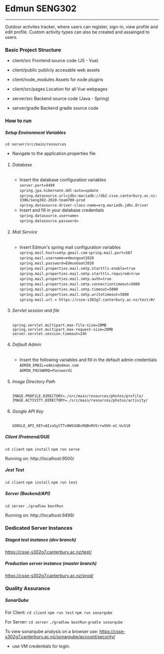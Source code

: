 # Edmun SENG302
-----
Outdoor activites tracker, where users can register, sign-in, view profile and edit profile.
Custom activity types can also be created and assainged to users.


### Basic Project Structure
- client/src Frontend source code (JS - Vue)
- client/public publicly accesable web assets
- client/node_modules Assets for node plugins
- client/src/pages Location for all Vue webpages

- server/src Backend source code (Java - Spring)
- server/gradle Backend gradle source code

### How to run
##### Setup Environment Variables
`cd server/src/main/resources`
- Navigate to the application.properties file

1. ###### Database
    - Insert the database configuration variables  
    `server.port=9499`  
    `spring.jpa.hibernate.ddl-auto=update`  
    `spring.datasource.url=jdbc:mariadb://db2.csse.canterbury.ac.nz:3306/seng302-2020-team700-prod`  
    `spring.datasource.driver-class-name=org.mariadb.jdbc.Driver`  
    - Insert and fill in your database credentials  
    `spring.datasource.username=`  
    `spring.datasource.password=`  
    
2. ###### Mail Service
    - Insert Edmun's spring mail configuration variables
    `spring.mail.host=smtp.gmail.com`
    `spring.mail.port=587`
    `spring.mail.username=edmungoat2020`
    `spring.mail.password=EdmunGoat2020`
    `spring.mail.properties.mail.smtp.starttls.enable=true`
    `spring.mail.properties.mail.smtp.starttls.required=true`
    `spring.mail.properties.mail.smtp.auth=true`
    `spring.mail.properties.mail.smtp.connectiontimeout=5000`
    `spring.mail.properties.mail.smtp.timeout=5000`
    `spring.mail.properties.mail.smtp.writetimeout=5000`
    `spring.mail.url = https://csse-s302g7.canterbury.ac.nz/test/#/`
    
3. ###### Servlet session and file
    `spring.servlet.multipart.max-file-size=20MB`
    `spring.servlet.multipart.max-request-size=20MB`
    `server.servlet.session.timeout=24h`

4. ###### Default Admin  
    - Insert the following variables and fill in the default admin credentials  
    `ADMIN_EMAIL=admin@edmun.com`  
    `ADMIN_PASSWORD=Password1`
    
5. ###### Image Directory Path
    `IMAGE.PROFILE.DIRECTORY=./src/main/resources/photos/profile/`
    `IMAGE.ACTIVITY.DIRECTORY=./src/main/resources/photos/activity/`

6. ###### Google API Key
    `GOOGLE_API_KEY=AIzaSyCTTv0WSUUBcRQBnRVSrrw5HV-oC-UvS18`

    
##### Client (Frotnend/GUI)
`cd client`
`npm install`
`npm run serve`

Running on: http://localhost:9500/

##### Jest Test 
`cd client`
`npm install`
`npm run test`

##### Server (Backend/API)
`cd server`
`./gradlew bootRun`

Running on: http://localhost:9499/

### Dedicated Server Instances
##### Staged test instance (dev branch)
https://csse-s302g7.canterbury.ac.nz/test/
##### Production server instance (master branch)
https://csse-s302g7.canterbury.ac.nz/prod/

### Quality Assurance
##### SonarQube

For Client:
`cd client`
`npm run test`
`npm run sonarqube`

For Server:
`cd server`
`./gradlew bootRun`
`gradle sonarqube`

To view sonarqube analysis on a browser use: https://csse-s302g7.canterbury.ac.nz/sonarqube/account/security/
- use VM credentials for login.



